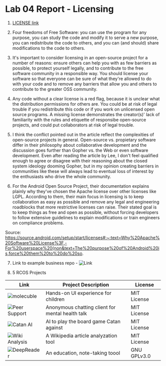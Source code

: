 # Lab 04 Report - Licensing

1. [LICENSE link](LICENSE.md)

2. Four freedoms of Free Software: you can use the program for any purpose, you can study the code and modify it to serve a new purpose, you can redistribute the code to others, and you can (and should) share modifications to the code to others.

3. It's important to consider licensing in an open-source project for a number of reasons: ensure others can help you with as few barriers as possible, to protect yourself legally, and to contribute to the free software community in a responsible way. You should license your software so that everyone can be sure of what they're allowed to do with your code and to remove any barriers that allow you and others to contribute to the greater OSS community.

4. Any code without a clear license is a red flag, because it is unclear what the distribution permissions for others are. You could be at risk of legal trouble if you redistribute this code or if you work on unlicensed open source programs. A missing license demonstrates the creator(s)' lack of familiarity with the rules and etiquette of responsibe open-source projects, and could put collaborators at risk of legal trouble.

5. I think the conflict pointed out in the article reflect the complexities of open-source projects in general. Open-source vs. propietary software differ in their philosophy about collaborative development and the discussion goes further than Gopher vs. the Web or even software development. Even after reading the article by Lee, I don't feel qualified enough to agree or disagree with their reasoning about the closed system ideology dooming Gopher, but in my opinion creating barriers in communities like these will always lead to eventual loss of interest by the enthusiasts who drive the whole community.

6. For the Android Open Source Project, their documentation explains plainly why they've chosen the Apache license over other licenses like LGPL. According to them, their main focus in licensing is to keep collaboration as easy as possible and remove any legal and engineering roadblocks that more restrictive licenses can raise. Their stated goal is to keep things as free and open as possible, without forcing developers to follow extensive guidelines to explain modifications or train engineers on compliance problems.

Source: https://source.android.com/setup/start/licenses#:~:text=Why%20Apache%20Software%20License%3F,-For%20userspace%20(non&text=The%20purpose%20of%20Android%20is,force%20them%20to%20do%20so.

7. Link to example business repo - ![Link](https://github.com/ryantk3nt/lab4business)

8. 5 RCOS Projects


| Link | Project Description | License |
| ---- | ------------------- | ------- |
| ![molecuble](https://github.com/djpetti/molecube) | Hands-on UI experience for children | MIT License |
| ![Peer Support](https://github.com/IanSteenstra/PeerSupport) | Anonymous chatting client for mental health talk | MIT License |
| ![Catan AI](https://github.com/justinchen673/catan-ai) | AI to play the board game Catan against | MIT License |
| ![Wiki Analysis](https://github.com/harrdarbo/wikianalysis) | A Wikipedia article analyzation tool | MIT License |
| ![DeepReader](https://github.com/shanalily/DeepReader) | An education, note-taking toool | GNU GPLv3.0 |